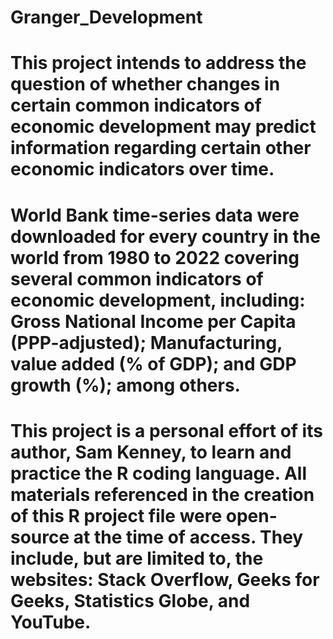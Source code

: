 # Granger_Development
# This project intends to address the question of whether changes in certain common indicators of economic development may predict information regarding certain other economic indicators over time.
# World Bank time-series data were downloaded for every country in the world from 1980 to 2022 covering several common indicators of economic development, including: Gross National Income per Capita (PPP-adjusted); Manufacturing, value added (% of GDP); and GDP growth (%); among others.
# This project is a personal effort of its author, Sam Kenney, to learn and practice the R coding language. All materials referenced in the creation of this R project file were open-source at the time of access. They include, but are limited to, the websites: Stack Overflow, Geeks for Geeks, Statistics Globe, and YouTube. 

